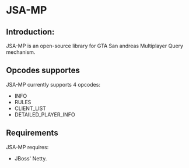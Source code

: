 JSA-MP
=================================
 
Introduction:
---------------------------------
JSA-MP is an open-source library for GTA San andreas Multiplayer Query mechanism.

Opcodes supportes
---------------------------------
JSA-MP currently supports 4 opcodes:
* INFO 
* RULES
* CLIENT_LIST 
* DETAILED_PLAYER_INFO 

Requirements
---------------------------------
JSA-MP requires:
* JBoss' Netty.

